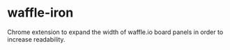 # waffle-iron
Chrome extension to expand the width of waffle.io board panels in order to increase readability.

